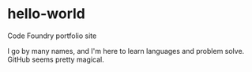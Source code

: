 # hello-world
Code Foundry portfolio site

I go by many names, and I'm here to learn languages and problem solve.
GitHub seems pretty magical.
